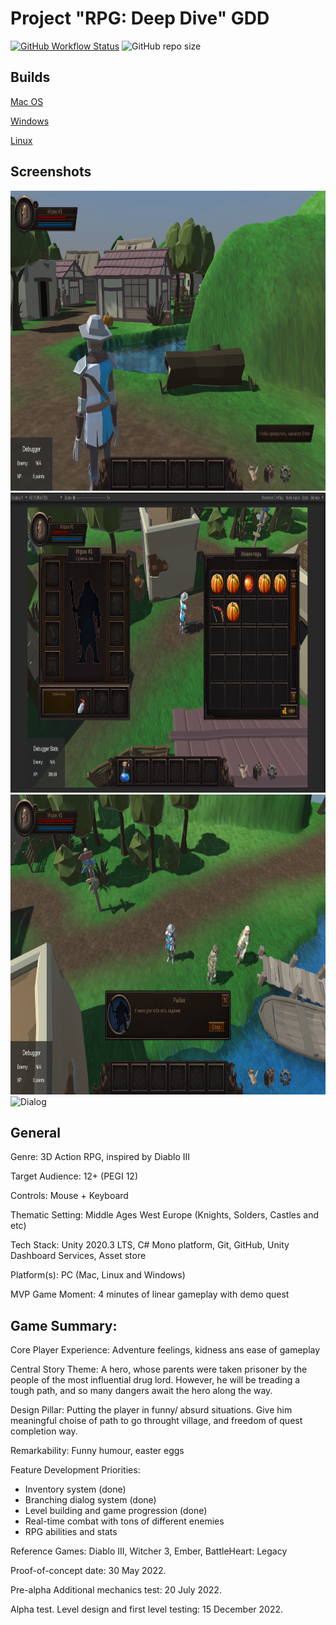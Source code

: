 # Project "RPG: Deep Dive" GDD #
[![GitHub Workflow Status](https://img.shields.io/github/workflow/status/germandilio/RPG_Deep_Dive/Build%20&%20Publish%20documentation?label=docs&style=flat)](https://germandilio.github.io/RPG_Deep_Dive/)
![GitHub repo size](https://img.shields.io/github/repo-size/germandilio/RPG_Deep_Dive)

## Builds ##

[Mac OS](https://cloud.unity.com/public/build-automation/share?shareId=fTP2YA2fgyhfTtx2GYgLyqv4CH1xo6W7PDsbow1O4nw)

[Windows](https://cloud.unity.com/public/build-automation/share?shareId=JdI_7gH6QREZ24LtKKtAFKv4CH1xo6W7PDsbow1O4nw)

[Linux](https://cloud.unity.com/public/build-automation/share?shareId=SzDR1rL-E986LILg9S9VDav4CH1xo6W7PDsbow1O4nw)

## Screenshots ##
<img src="RPG%20Project/Documentation/resources/images/ingame/Player cutscene.png" alt="Dialog" style="height: 480px; width:800px;"/>
<img src="RPG%20Project/Documentation/resources/images/ingame/Inventories & Armor.png" alt="Dialog" style="height: 480px; width:800px;"/>
<img src="RPG%20Project/Documentation/resources/images/ingame/Dialog_fullsceen.png" alt="Dialog" style="height: 480px; width:800px;"/>
<img src="RPG%20Project/Documentation/resources/images/ingame/Quest List_fullsceen.png" alt="Dialog" style="height: 480px; width:800px;"/>

## General ##
Genre: 3D Action RPG, inspired by Diablo III

Target Audience: 12+ (PEGI 12)

Controls: Mouse + Keyboard

Thematic Setting: Middle Ages West Europe (Knights, Solders, Castles and etc)

Tech Stack: Unity 2020.3 LTS, C# Mono platform, Git, GitHub, Unity Dashboard Services, Asset store

Platform(s): PC (Mac, Linux and Windows)

MVP Game Moment:  4 minutes of linear gameplay with demo quest


## Game Summary: ##

Core Player Experience: Adventure feelings, kidness ans ease of gameplay

Central Story Theme: A hero, whose parents were taken prisoner by the people of the most influential drug lord. However, he will be treading a tough path, and so many dangers await the hero along the way.

Design Pillar: Putting the player in funny/ absurd situations. Give him meaningful choise of path to go throught village, and freedom of quest completion way.

Remarkability:  Funny humour, easter eggs

Feature Development Priorities:
* Inventory system (done)
* Branching dialog system (done)
* Level building and game progression (done)
* Real-time combat with tons of different enemies
* RPG abilities and stats


Reference Games: Diablo III, Witcher 3, Ember, BattleHeart: Legacy

Proof-of-concept date: 30 May 2022.

Pre-alpha Additional mechanics test: 20 July 2022.

Alpha test. Level design and first level testing: 15 December 2022.
